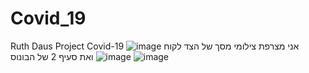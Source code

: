 # Covid_19
Ruth Daus Project Covid-19
אני מצרפת צילומי מסך של הצד לקוח
![image](https://user-images.githubusercontent.com/102223789/197362638-8cbed98a-e1fa-4bdf-bb84-38d52fd4c8d1.png)
![image](https://user-images.githubusercontent.com/102223789/197362653-0a71d72a-a4d8-4265-8f9f-bef35d6c5264.png)
ואת סעיף 2 של הבונוס
![image](https://user-images.githubusercontent.com/102223789/197362852-9eb627be-7150-46d7-9fc3-82e5b8278425.png)
